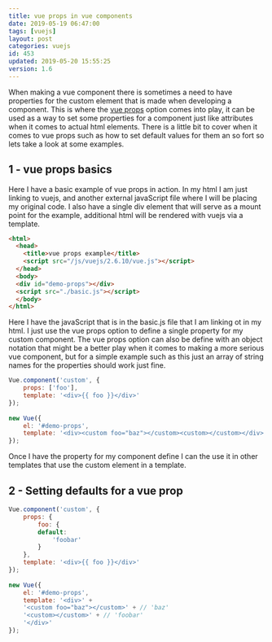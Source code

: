 ```yaml
---
title: vue props in vue components
date: 2019-05-19 06:47:00
tags: [vuejs]
layout: post
categories: vuejs
id: 453
updated: 2019-05-20 15:55:25
version: 1.6
---
```


When making a vue component there is sometimes a need to have properties for the custom element that is made when developing a component. This is where the [vue props](https://vuejs.org/v2/guide/components-props.html) option comes into play, it can be used as a way to set some properties for a component just like attributes when it comes to actual html elements. There is a little bit to cover when it comes to vue props such as how to set default values for them an so fort so lets take a look at some examples.

<!-- more -->

## 1 - vue props basics

Here I have a basic example of vue props in action. In my html I am just linking to vuejs, and another external javaScript file where I will be placing my original code. I also have a single div element that will serve as a mount point for the example, additional html will be rendered with vuejs via a template.

```html
<html>
  <head>
    <title>vue props example</title>
    <script src="/js/vuejs/2.6.10/vue.js"></script>
  </head>
  <body>
  <div id="demo-props"></div>
  <script src="./basic.js"></script>
  </body>
</html>
```

Here I have the javaScript that is in the basic.js file that I am linking ot in my html. I just use the vue props option to define a single property for my custom component. The vue props option can also be define with an object notation that might be a better play when it comes to making a more serious vue component, but for a simple example such as this just an array of string names for the properties should work just fine.

```js
Vue.component('custom', {
    props: ['foo'],
    template: '<div>{{ foo }}</div>'
});
 
new Vue({
    el: '#demo-props',
    template: '<div><custom foo="baz"></custom><custom></custom></div>'
});
```

Once I have the property for my component define I can the use it in other templates that use the custom element in a template.

## 2 - Setting defaults for a vue prop

```js
Vue.component('custom', {
    props: {
        foo: {
        default:
            'foobar'
        }
    },
    template: '<div>{{ foo }}</div>'
});
 
new Vue({
    el: '#demo-props',
    template: '<div>' +
    '<custom foo="baz"></custom>' + // 'baz'
    '<custom></custom>' + // 'foobar'
    '</div>'
});
```